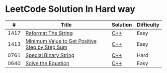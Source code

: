 LeetCode Solution In Hard way
========

| # | Title | Solution | Difficulty |
|---| ----- | -------- | ---------- |
|1417|[Reformat The String](https://leetcode.cn/problems/reformat-the-string/) | [C++](./src/Problem_1417_Reformat.cc)|Easy|
|1413|[Minimum Value to Get Positive Step by Step Sum](https://leetcode.cn/problems/minimum-value-to-get-positive-step-by-step-sum/) | [C++](./src/Problem_1413_MinStartValue.cc)|Easy|
|0761|[Special Binary String](https://leetcode.cn/problems/special-binary-string/) | [C++](./src/Problem_0761_MakeLargestSpecial.cc)|Hard|
|0640|[Solve the Equation](https://leetcode.cn/problems/solve-the-equation/) | [C++](./src/Problem_0640_SolveEquation.cc)|Easy|
